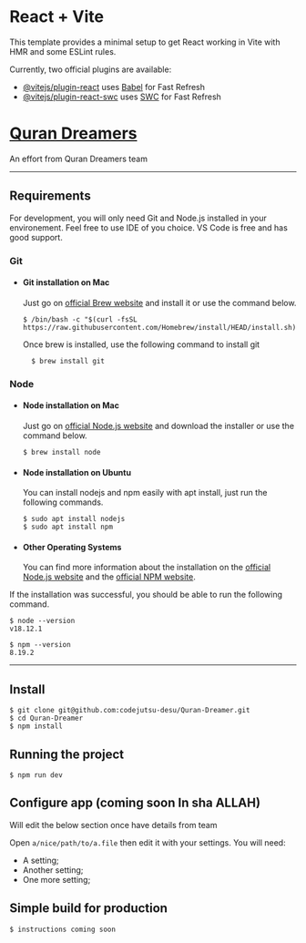# React + Vite

This template provides a minimal setup to get React working in Vite with HMR and some ESLint rules.

Currently, two official plugins are available:

- [@vitejs/plugin-react](https://github.com/vitejs/vite-plugin-react/blob/main/packages/plugin-react/README.md) uses [Babel](https://babeljs.io/) for Fast Refresh
- [@vitejs/plugin-react-swc](https://github.com/vitejs/vite-plugin-react-swc) uses [SWC](https://swc.rs/) for Fast Refresh


# [Quran Dreamers](https://qurandreamers.com/)

An effort from Quran Dreamers team

---
## Requirements

For development, you will only need Git and Node.js installed in your environement. Feel free to use IDE of you choice. VS Code is free and has good support.

### Git
- #### Git installation on Mac

  Just go on [official Brew website](https://brew.sh/) and install it or use the command below.

      $ /bin/bash -c "$(curl -fsSL https://raw.githubusercontent.com/Homebrew/install/HEAD/install.sh)"

    Once brew is installed, use the following command to install git

        $ brew install git
      


### Node
- #### Node installation on Mac

  Just go on [official Node.js website](https://nodejs.org/) and download the installer or use the command below.

      $ brew install node

- #### Node installation on Ubuntu

  You can install nodejs and npm easily with apt install, just run the following commands.

      $ sudo apt install nodejs
      $ sudo apt install npm

- #### Other Operating Systems
  You can find more information about the installation on the [official Node.js website](https://nodejs.org/) and the [official NPM website](https://npmjs.org/).

If the installation was successful, you should be able to run the following command.

    $ node --version
    v18.12.1

    $ npm --version
    8.19.2

---

## Install

    $ git clone git@github.com:codejutsu-desu/Quran-Dreamer.git
    $ cd Quran-Dreamer
    $ npm install

## Running the project

    $ npm run dev

## Configure app (coming soon In sha ALLAH)

Will edit the below section once have details from team

Open `a/nice/path/to/a.file` then edit it with your settings. You will need:

- A setting;
- Another setting;
- One more setting;

## Simple build for production

    $ instructions coming soon
